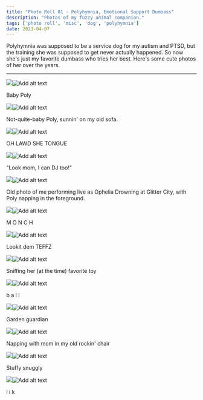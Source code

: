 ```yaml
---
title: "Photo Roll 01 - Polyhymnia, Emotional Support Dumbass"
description: "Photos of my fuzzy animal companion."  
tags: ['photo roll', 'misc', 'dog', 'polyhymnia']
date: 2023-04-07
---
```


Polyhymnia was supposed to be a service dog for my autism and PTSD, but the training she was supposed to get never actually happened. So now she's just my favorite dumbass who tries her best. Here's some cute photos of her over the years.

<hr/>


<div class="floatcenter caption">
  <p><img tabindex=1 src="/photo/001/01.jpg" /><span class="f"><img src="/photo/001/01.jpg" alt="Add alt text"/></span></p>
  <p> Baby Poly </p>
</div>
<div class="floatcenter caption">
  <p><img tabindex=1 src="/photo/001/02.jpg" /><span class="f"><img src="/photo/001/02.jpg" alt="Add alt text"/></span></p>
  <p> Not-quite-baby Poly, sunnin' on my old sofa. </a> </p>
</div>
<div class="floatcenter caption">
  <p><img tabindex=1 src="/photo/001/03.jpg" /><span class="f"><img src="/photo/001/03.jpg" alt="Add alt text"/></span></p>
  <p> OH LAWD SHE TONGUE</p>
</div>
<div class="floatcenter caption">
  <p><img tabindex=1 src="/photo/001/04.jpg" /><span class="f"><img src="/photo/001/04.jpg" alt="Add alt text"/></span></p>
  <p> &quot;Look mom, I can DJ too!&quot;</a></p>
</div>

<div class="floatcenter caption">
  <p><img tabindex=1 src="/photo/001/05.jpg" /><span class="f"><img src="/photo/001/05.jpg" alt="Add alt text"/></span></p>
  <p> Old photo of me performing live as Ophelia Drowning at Glitter City, with Poly napping in the foreground. </p>
</div>

<div class="floatcenter caption">
  <p><img tabindex=1 src="/photo/001/06.jpg" /><span class="f"><img src="/photo/001/06.jpg" alt="Add alt text"/></span></p>
  <p> M O N C H </p>
</div>
<div class="floatcenter caption">
  <p><img tabindex=1 src="/photo/001/07.jpg" /><span class="f"><img src="/photo/001/07.jpg" alt="Add alt text"/></span></p>
  <p> Lookit dem TEFFZ</p>
</div>
<div class="floatcenter caption">
  <p><img tabindex=1 src="/photo/001/08.jpg" /><span class="f"><img src="/photo/001/08.jpg" alt="Add alt text"/></span></p>
  <p> Sniffing her &#40;at the time&#41; favorite toy</p>
</div>
<div class="floatcenter caption">
  <p><img tabindex=1 src="/photo/001/09.jpg" /><span class="f"><img src="/photo/001/09.jpg" alt="Add alt text"/></span></p>
  <p> b a l l </p>
</div>
<div class="floatcenter caption">
  <p><img tabindex=1 src="/photo/001/10.jpg" /><span class="f"><img src="/photo/001/10.jpg" alt="Add alt text"/></span></p>
  <p> Garden guardian </p>
</div>
<div class="floatcenter caption">
  <p><img tabindex=1 src="/photo/001/11.jpg" /><span class="f"><img src="/photo/001/11.jpg" alt="Add alt text"/></span></p>
  <p> Napping with mom in my old rockin' chair </p>
</div>
<div class="floatcenter caption">
  <p><img tabindex=1 src="/photo/001/12.jpg" /><span class="f"><img src="/photo/001/12.jpg" alt="Add alt text"/></span></p>
  <p> Stuffy snuggly </p>
</div>
<div class="floatcenter caption">
  <p><img tabindex=1 src="/photo/001/13.jpg" /><span class="f"><img src="/photo/001/13.jpg" alt="Add alt text"/></span></p>
  <p> l i k </p>
</div>